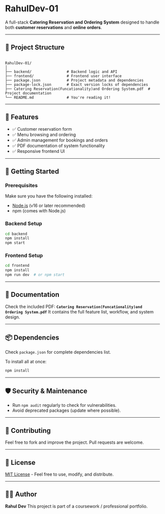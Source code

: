 # RahulDev-01

A full-stack **Catering Reservation and Ordering System** designed to handle both **customer reservations** and **online orders**.

---

## 📁 Project Structure

```

RahulDev-01/
│
├── backend/                # Backend logic and API
├── frontend/               # Frontend user interface
├── package.json            # Project metadata and dependencies
├── package-lock.json       # Exact version locks of dependencies
├── Catering Reservation(Funcationality)and Ordering System.pdf  # Project documentation
└── README.md               # You're reading it!

````

---

## 🔧 Features

- ✅ Customer reservation form
- ✅ Menu browsing and ordering
- ✅ Admin management for bookings and orders
- ✅ PDF documentation of system functionality
- ✅ Responsive frontend UI

---

## 🚀 Getting Started

### Prerequisites

Make sure you have the following installed:

- [Node.js](https://nodejs.org/) (v16 or later recommended)
- npm (comes with Node.js)

### Backend Setup

```bash
cd backend
npm install
npm start
````

### Frontend Setup

```bash
cd frontend
npm install
npm run dev  # or npm start
```

---

## 📄 Documentation

Check the included PDF:
**`Catering Reservation(Funcationality)and Ordering System.pdf`**
It contains the full feature list, workflow, and system design.

---

## 📦 Dependencies

Check `package.json` for complete dependencies list.

To install all at once:

```bash
npm install
```

---

## 🛡️ Security & Maintenance

* Run `npm audit` regularly to check for vulnerabilities.
* Avoid deprecated packages (update where possible).

---

## 🙌 Contributing

Feel free to fork and improve the project. Pull requests are welcome.

---

## 📃 License

[MIT License](LICENSE) - Feel free to use, modify, and distribute.

---

## 👨‍💻 Author

**Rahul Dev**
This project is part of a coursework / professional portfolio.

